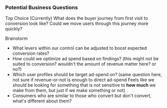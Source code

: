 ### Potential Business Questions
Top Choice (Currently)
What does the buyer journey from first visit to conversion look like? Could we move users through this journey more quickly?


Brainstorm
* What levers within our control can be adjusted to boost expected conversion rates? 
* How could we optimize ad spend based on findings? (this might not be suited to conversion? wouldn't the amount of revenue matter here? or no?)
* Which user profiles should be target ad-spend on? (same question here, not sure if revenue-or-not is enough to direct ad-spend Feels like we should be looking for something that is not sensitive to **how much** we make from them, but just if we make something or not)
* Consumers who are similar to those who convert but don't convert, what's different about them? 
